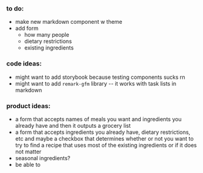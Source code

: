 ### to do:

- make new markdown component w theme
- add form
  - how many people
  - dietary restrictions
  - existing ingredients

### code ideas:

- might want to add storybook because testing components sucks rn
- might want to add `remark-gfm` library -- it works with task lists in markdown

### product ideas:

- a form that accepts names of meals you want and ingredients you already have and then it outputs a grocery list
- a form that accepts ingredients you already have, dietary restrictions, etc and maybe a checkbox that determines whether or not you want to try to find a recipe that uses most of the existing ingredients or if it does not matter
- seasonal ingredients?
- be able to

